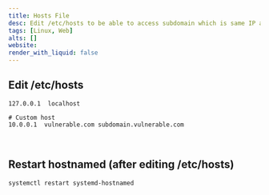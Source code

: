 ```yaml
---
title: Hosts File
desc: Edit /etc/hosts to be able to access subdomain which is same IP as root domain.
tags: [Linux, Web]
alts: []
website:
render_with_liquid: false
---
```


## Edit /etc/hosts

```
127.0.0.1  localhost

# Custom host
10.0.0.1  vulnerable.com subdomain.vulnerable.com
```

<br />

## Restart hostnamed (after editing /etc/hosts)

```sh
systemctl restart systemd-hostnamed
```